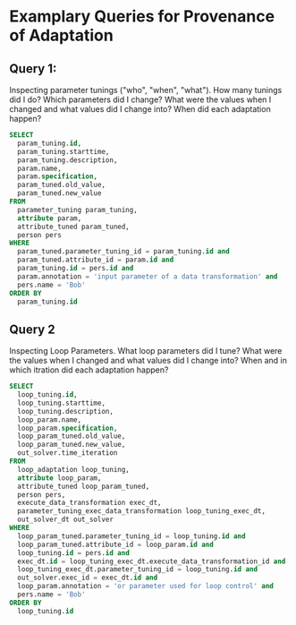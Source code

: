 # Examplary Queries for Provenance of Adaptation

## Query 1:
Inspecting parameter tunings ("who", "when", "what"). How many tunings did I do? Which parameters did I change? What were the values when I changed and what values did I change into? When did each adaptation happen?

```sql
SELECT 
  param_tuning.id,
  param_tuning.starttime,
  param_tuning.description,
  param.name,
  param.specification,
  param_tuned.old_value,
  param_tuned.new_value
FROM
  parameter_tuning param_tuning,
  attribute param,
  attribute_tuned param_tuned,
  person pers
WHERE
  param_tuned.parameter_tuning_id = param_tuning.id and
  param_tuned.attribute_id = param.id and
  param_tuning.id = pers.id and  
  param.annotation = 'input parameter of a data transformation' and  
  pers.name = 'Bob'
ORDER BY
  param_tuning.id
```

## Query 2
Inspecting Loop Parameters. What loop parameters did I tune? What were the values when I changed and what values did I change into? When and in which itration did each adaptation happen?
```sql
SELECT 
  loop_tuning.id,
  loop_tuning.starttime,
  loop_tuning.description,
  loop_param.name,
  loop_param.specification,
  loop_param_tuned.old_value,
  loop_param_tuned.new_value,
  out_solver.time_iteration
FROM
  loop_adaptation loop_tuning,
  attribute loop_param,
  attribute_tuned loop_param_tuned,
  person pers,
  execute_data_transformation exec_dt,
  parameter_tuning_exec_data_transformation loop_tuning_exec_dt,
  out_solver_dt out_solver
WHERE
  loop_param_tuned.parameter_tuning_id = loop_tuning.id and
  loop_param_tuned.attribute_id = loop_param.id and
  loop_tuning.id = pers.id and  
  exec_dt.id = loop_tuning_exec_dt.execute_data_transformation_id and
  loop_tuning_exec_dt.parameter_tuning_id = loop_tuning.id and
  out_solver.exec_id = exec_dt.id and
  loop_param.annotation = 'or parameter used for loop control' and  
  pers.name = 'Bob'
ORDER BY
  loop_tuning.id
```


